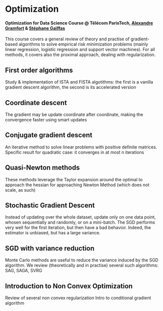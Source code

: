 # Optimization
#### Optimization for Data Science Course @ Télécom ParisTech, [Alexandre Gramfort](http://alexandre.gramfort.net/) & [Stéphane Gaïffas](http://www.cmap.polytechnique.fr/~gaiffas/)

This course covers a general review of theory and practise of gradient-based algorithms to solve empirical risk minimization problems (mainly linear regression, logistic regression and support vector machines). For all methods, it covers also the proximal approach, dealing with regularization.

## First order algorithms
Study & implementation of ISTA and FISTA algotithms: the first is a vanilla gradient descent algorithm, the second is its accelerated version

## Coordinate descent
The gradient may be update coordinate after coordinate, making the convergence faster using smart updates

## Conjugate gradient descent
An iterative method to solve linear problems with positive definite matrices.
Specific result for quadratic case: it converges in at most n iterations

## Quasi-Newton methods
These methods leverage the Taylor expansion around the optimal to approach the hessian for approaching Newton Method (which does not scale, as such)

## Stochastic Gradient Descent
Instead of updating over the whole dataset, update only on one data point, whosen sequentially and randomly, or on a mini-batch. The SGD performs very well for the first iteration, but then have a bad behavior. Indeed, the estimator is unbiased, but has a large variance.

## SGD with variance reduction
Monte Carlo methods are useful to reduce the variance induced by the SGD algorithm. We review (theoretically and in practise) several such algorithms: SAG, SAGA, SVRG

## Introduction to Non Convex Optimization
Review of several non convex regularization
Intro to conditional gradient algorithm
